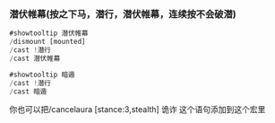 ### 潜伏帷幕(按之下马，潜行，潜伏帷幕，连续按不会破潜)

```js
#showtooltip 潜伏帷幕
/dismount [mounted] 
/cast !潜行
/cast 潜伏帷幕
```

```js
#showtooltip 暗遁
/cast !潜行
/cast 暗遁
```
你也可以把/cancelaura [stance:3,stealth] 诡诈 这个语句添加到这个宏里